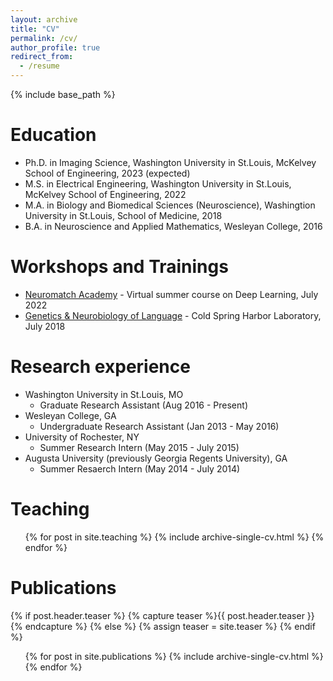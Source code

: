 ```yaml
---
layout: archive
title: "CV"
permalink: /cv/
author_profile: true
redirect_from:
  - /resume
---
```


{% include base_path %}

Education
======
* Ph.D. in Imaging Science, Washington University in St.Louis, McKelvey School of Engineering, 2023 (expected)
* M.S. in Electrical Engineering, Washington University in St.Louis, McKelvey School of Engineering, 2022
* M.A. in Biology and Biomedical Sciences (Neuroscience), Washingtion University in St.Louis, School of Medicine, 2018
* B.A. in Neuroscience and Applied Mathematics, Wesleyan College, 2016
 
Workshops and Trainings
======
* [Neuromatch Academy](https://academy.neuromatch.io/courses) - Virtual summer course on Deep Learning, July 2022 
* [Genetics & Neurobiology of Language](https://meetings.cshl.edu/courses.aspx?course=C-LANGUAGE&year=18) - Cold Spring Harbor Laboratory, July 2018

Research experience
======
* Washington University in St.Louis, MO
  * Graduate Research Assistant (Aug 2016 - Present)
* Wesleyan College, GA
  * Undergraduate Research Assistant (Jan 2013 - May 2016)
* University of Rochester, NY
  * Summer Research Intern (May 2015 - July 2015)
* Augusta University (previously Georgia Regents University), GA
  * Summer Resaerch Intern (May 2014 - July 2014)

Teaching
======
  <ul>{% for post in site.teaching %}
    {% include archive-single-cv.html %}
  {% endfor %}</ul>
  
Publications
======
{% if post.header.teaser %}
  {% capture teaser %}{{ post.header.teaser }}{% endcapture %}
{% else %}
  {% assign teaser = site.teaser %}
{% endif %}
  <ul>{% for post in site.publications %}
    {% include archive-single-cv.html %}
  {% endfor %}</ul>
<!--
  * Duties included: Tagging issues
  * Supervisor: Professor Git

* Fall 2015: Research Assistant
  * Github University
  * Duties included: Merging pull requests
  * Supervisor: Professor Hub

Skills
======
* Skill 1
* Skill 2
  * Sub-skill 2.1
  * Sub-skill 2.2
  * Sub-skill 2.3
* Skill 3


  
Talks
======
  <ul>{% for post in site.talks %}
    {% include archive-single-talk-cv.html %}
  {% endfor %}</ul>
  

  
Service and leadership
======
* Currently signed in to 43 different slack teams
-->
